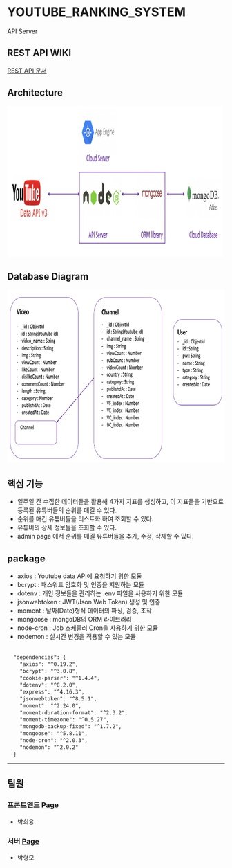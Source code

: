 # YOUTUBE_RANKING_SYSTEM
API Server

## REST API WIKI
[REST API 문서](https://github.com/Dyeon-Development/YOUTUBE_RANKING_API/wiki)

## Architecture

<img src="https://github.com/Dyeon-Development/YOUTUBE_RANKING_API/blob/master/images/dyeon_architecture.png" width="500px" height="350px"></img><br/>

## Database Diagram

<img src="https://github.com/Dyeon-Development/YOUTUBE_RANKING_API/blob/master/images/database_diagram.png" width="600px" height="400px"></img><br/>

## 핵심 기능

 - 일주일 간 수집한 데이터들을 활용해 4가지 지표를 생성하고, 이 지표들을 기반으로 등록된 유튜버들의 순위를 매길 수 있다.
 - 순위를 매긴 유튜버들을 리스트화 하여 조회할 수 있다.
 - 유튜버의 상세 정보들을 조회할 수 있다.
 - admin page 에서 순위를 매길 유튜버들을 추가, 수정, 삭제할 수 있다.
 
 
## package

 - axios : Youtube data API에 요청하기 위한 모듈
 - bcrypt : 패스워드 암호화 및 인증을 지원하는 모듈
 - dotenv : 개인 정보들을 관리하는 .env 파일을 사용하기 위한 모듈
 - jsonwebtoken : JWT(Json Web Token) 생성 및 인증
 - moment : 날짜(Date)형식 데이터의 파싱, 검증, 조작
 - mongoose : mongoDB의 ORM 라이브러리 
 - node-cron : Job 스케줄러 Cron을 사용하기 위한 모듈
 - nodemon : 실시간 변경을 적용할 수 있는 모듈
 
<pre><code>
  "dependencies": {
    "axios": "^0.19.2",
    "bcrypt": "^3.0.8",
    "cookie-parser": "^1.4.4",
    "dotenv": "^8.2.0",
    "express": "^4.16.3",
    "jsonwebtoken": "^8.5.1",
    "moment": "^2.24.0",
    "moment-duration-format": "^2.3.2",
    "moment-timezone": "^0.5.27",
    "mongodb-backup-fixed": "^1.7.2",
    "mongoose": "^5.8.11",
    "node-cron": "^2.0.3",
    "nodemon": "^2.0.2"
  }
</code></pre>

---------------------------------------

## 팀원

### 프론트엔드 [Page](https://github.com/Dyeon-Development/YOUTUBE_RANKING_FRONT)

* 박희융

### 서버 [Page](https://github.com/Dyeon-Development/YOUTUBE_RANKING_API)

* 박형모
